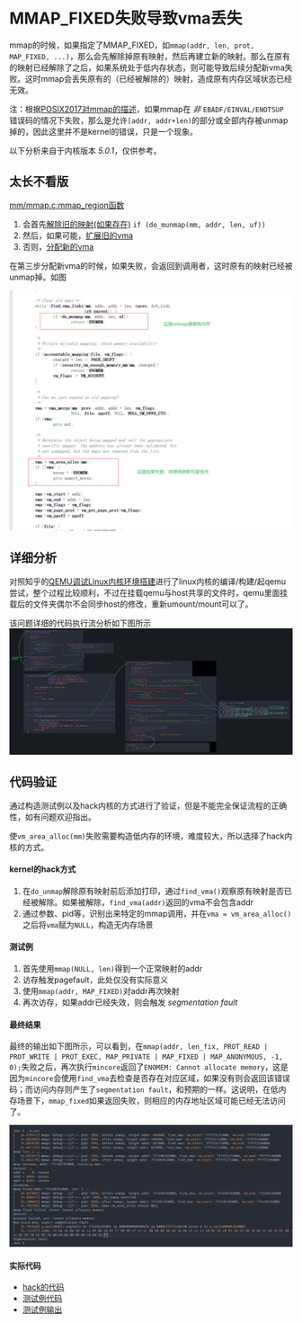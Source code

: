 
# MMAP_FIXED失败导致vma丢失

mmap的时候，如果指定了MMAP_FIXED，如`mmap(addr, len, prot, MAP_FIXED, ...)`，那么会先解除掉原有映射，然后再建立新的映射。那么在原有的映射已经解除了之后，如果系统处于低内存状态，则可能导致后续分配新vma失败。这时mmap会丢失原有的（已经被解除的）映射，造成原有内存区域状态已经无效。

注：根据[POSIX2017对mmap的描述](https://pubs.opengroup.org/onlinepubs/9699919799/functions/mmap.html)，如果mmap在 *非* `EBADF/EINVAL/ENOTSUP` 错误码的情况下失败，那么是允许`[addr, addr+len)`的部分或全部内存被unmap掉的，因此这里并不是kernel的错误，只是一个现象。

以下分析来自于内核版本 *5.0.1*，仅供参考。

## 太长不看版

[mm/mmap.c:mmap_region函数](https://elixir.bootlin.com/linux/v5.0.1/source/mm/mmap.c#L1701)

1. 会首先[解除旧的映射(如果存在)](https://elixir.bootlin.com/linux/v5.0.1/source/mm/mmap.c#L1729) `if (do_munmap(mm, addr, len, uf))`
2. 然后，如果可能，[扩展旧的vma](https://elixir.bootlin.com/linux/v5.0.1/source/mm/mmap.c#L1746)
3. 否则，[分配新的vma](https://elixir.bootlin.com/linux/v5.0.1/source/mm/mmap.c#L1756)

在第三步分配新vma的时候，如果失败，会返回到调用者，这时原有的映射已经被unmap掉。如图

![简单分析](simple-analyse-mmap_region_fail.png)

## 详细分析

对照知乎的[QEMU调试Linux内核环境搭建](https://zhuanlan.zhihu.com/p/499637419)进行了linux内核的编译/构建/起qemu尝试，整个过程比较顺利，不过在挂载qemu与host共享的文件时，qemu里面挂载后的文件夹偶尔不会同步host的修改，重新umount/mount可以了。

该问题详细的代码执行流分析如下图所示![详细分析](code-flow-analyse.jpg)


## 代码验证

通过构造测试例以及hack内核的方式进行了验证，但是不能完全保证流程的正确性，如有问题欢迎指出。

使`vm_area_alloc(mm)`失败需要构造低内存的环境，难度较大，所以选择了hack内核的方式。

#### kernel的hack方式

1. 在`do_unmap`解除原有映射前后添加打印，通过`find_vma()`观察原有映射是否已经被解除。如果被解除，`find_vma(addr)`返回的vma不会包含addr
2. 通过参数、pid等，识别出来特定的mmap调用，并在`vma = vm_area_alloc()`之后将`vma`赋为`NULL`，构造无内存场景


#### 测试例

1. 首先使用`mmap(NULL, len)`得到一个正常映射的addr
2. 访存触发pagefault，此处仅没有实际意义
3. 使用`mmap(addr, MAP_FIXED)`对addr再次映射
4. 再次访存，如果addr已经失效，则会触发 *segmentation fault*

#### 最终结果

最终的输出如下图所示，可以看到，在`mmap(addr, len_fix, PROT_READ | PROT_WRITE | PROT_EXEC, MAP_PRIVATE | MAP_FIXED | MAP_ANONYMOUS, -1, 0);`失败之后，再次执行`mincore`返回了`ENOMEM: Cannot allocate memory`，这是因为`mincore`会使用`find_vma`去检查是否存在对应区域，如果没有则会返回该错误码；而访问内存则产生了`segmentation fault`，和预期的一样。这说明，在低内存场景下，`mmap_fixed`如果返回失败，则相应的内存地址区域可能已经无法访问了。

![输出](output.png)

#### 实际代码

- [hack的代码](code-hacked-map_region.png)
- [测试例代码](testcase.c)
- [测试例输出](testcase.txt)
